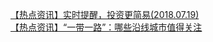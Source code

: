   
[【热点资讯】实时提醒，投资更简易(2018.07.19)](http://www.dianyue.me/archives/683/a5xo0v93aeo0lbmh/)  
[【热点资讯】“一带一路”：哪些沿线城市值得关注](http://www.dianyue.me/archives/895/qj0lyl3nsj335dxs/)